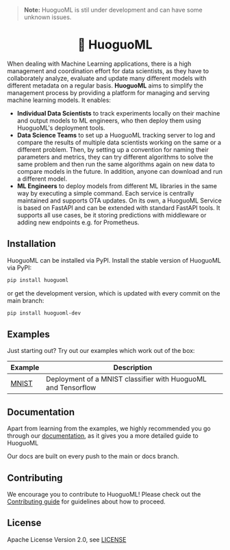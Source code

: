 > **Note:** HuoguoML is stil under development and can have some unknown issues.
> 
<div align="center">
<h1>🍲 HuoguoML</h1>
</div>

When dealing with Machine Learning applications, there is a high management and coordination effort for data scientists, as they have to collaborately analyze, evaluate and update many different models with different metadata on a regular basis. **HuoguoML** aims to simplify the management process by providing a platform for managing and serving machine learning models. It enables:

- **Individual Data Scientists** to track experiments locally on their machine and output models to ML engineers, who then deploy them using HuoguoML's deployment tools. 
- **Data Science Teams** to set up a HuoguoML tracking server to log and compare the results of multiple data scientists working on the same or a different problem. Then, by setting up a convention for naming their parameters and metrics, they can try different algorithms to solve the same problem and then run the same algorithms again on new data to compare models in the future. In addition, anyone can download and run a different model.
- **ML Engineers** to deploy models from different ML libraries in the same way by executing a simple command. Each service is centrally maintained and supports OTA updates. On its own, a HuoguoML Service is based on FastAPI and can be extended with standard FastAPI tools. It supports all use cases, be it storing predictions with middleware or adding new endpoints e.g. for Prometheus.

## Installation

HuoguoML can be installed via PyPI. Install the stable version of HuoguoML via PyPI:

```bash
pip install huoguoml
```

or get the development version, which is updated with every commit on the main branch:

```bash
pip install huoguoml-dev
```


## Examples

Just starting out? Try out our examples which work out of the box:

| Example                          | Description   | 
| --------------------------       | -------------| 
| [MNIST](examples/mnist)    | Deployment of a MNIST classifier with HuoguoML and Tensorflow | 

## Documentation

Apart from learning from the examples, we highly recommended you go through our [documentation](https://steven-mi.gitbook.io/huoguoml/), as it gives you a more detailed guide to HuoguoML

Our docs are built on every push to the main or docs branch. 

## Contributing

We encourage you to contribute to HuoguoML! Please check out the [Contributing guide](CONTRIBUTING.md) for guidelines about how to proceed.


## License

Apache License Version 2.0, see [LICENSE](LICENSE)
